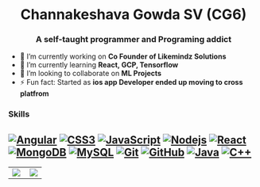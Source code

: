 <h1 align="center">Channakeshava Gowda SV (CG6)</h1>
<h3 align="center">A self-taught programmer and Programing addict</h3>

- 🔭 I’m currently working on **Co Founder of Likemindz Solutions**
- 🌱 I’m currently learning **React, GCP, Tensorflow**
- 👯 I’m looking to collaborate on **ML Projects**
- ⚡ Fun fact: Started as **ios app Developer ended up moving to cross platfrom**

### Skills
[![Angular](https://img.shields.io/badge/-Angular-red?style=flat-square&logo=html5&logoColor=white&link=https://github.com/CGCode6/)](https://github.com/neilchauhan2/)
[![CSS3](https://img.shields.io/badge/-CSS3-1572B6?style=flat-square&logo=css3&link=https://github.com/CGCode6/)](https://github.com/CGCode6/)
[![JavaScript](https://img.shields.io/badge/-JavaScript-black?style=flat-square&logo=javascript&link=https://github.com/CGCode6/)](https://github.com/CGCode6/)
[![Nodejs](https://img.shields.io/badge/-Nodejs-black?style=flat-square&logo=Node.js&link=https://github.com/CGCode6/)](https://github.com/CGCode6/)
[![React](https://img.shields.io/badge/-React-black?style=flat-square&logo=react&link=https://github.com/CGCode6/)](https://github.com/CGCode6/)
[![MongoDB](https://img.shields.io/badge/-MongoDB-black?style=flat-square&logo=mongodb&link=https://github.com/CGCode6/)](https://github.com/CGCode6/)
[![MySQL](https://img.shields.io/badge/-MySQL-black?style=flat-square&logo=mysql&link=https://github.com/CGCode6/)](https://github.com/CGCode6/)
[![Git](https://img.shields.io/badge/-Git-black?style=flat-square&logo=git&link=https://github.com/CGCode6/)](https://github.com/CGCode6/)
[![GitHub](https://img.shields.io/badge/-GitHub-181717?style=flat-square&logo=github&link=https://github.com/CGCode6/)](https://github.com/CGCode6/)
[![Java](https://img.shields.io/badge/-Java-black?style=flat-square&logo=Java&link=https://github.com/CGCode6/)](https://github.com/CGCode6/)
[![C++](https://img.shields.io/badge/-C++-00599C?style=flat-square&logo=c++&link=https://github.com/CGCode6/)](https://github.com/CGCode6/)
---

<table width="100%"  border="0" cellpadding="0" cellspacing="0">
  <tr>
    <td align="center">
     <img align="left" src="https://github-readme-stats.vercel.app/api?username=CGCode6&show_icons=true&theme=dracula" />
    </td>
    <td>
      <a href="https://github.com/CGCode6">
        <img src="https://github-readme-stats.vercel.app/api/top-langs/?username=CGCode6&layout=compact&theme=tokyonight">
      <a/>
    </td>
  </tr>
</table>
